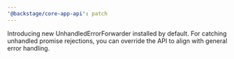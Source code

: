 ```yaml
---
'@backstage/core-app-api': patch
---
```


Introducing new UnhandledErrorForwarder installed by default. For catching unhandled promise rejections, you can override the API to align with general error handling.
